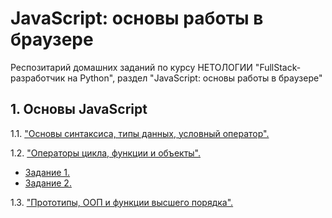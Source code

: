 # JavaScript: основы работы в браузере

Респозитарий домашних заданий по курсу НЕТОЛОГИИ "FullStack-разработчик на Python", раздел "JavaScript: основы работы в браузере"

## 1. Основы JavaScript

1.1. ["Основы синтаксиса, типы данных, условный оператор".](Chapter_1/Task_1/index.html "Задание 1.1")

1.2. ["Операторы цикла, функции и объекты".](Chapter_1/Task_2 "Задание 1.2")

* [Задание 1.](Chapter_1/Task_2/task_1.js "Задание 1.2.1")
* [Задание 2.](Chapter_1/Task_2/task_2.js "Задание 1.2.2")

1.3. ["Прототипы, ООП и функции высшего порядка".](Chapter_1/Task_3/task_1.js "Задание 1.3")
